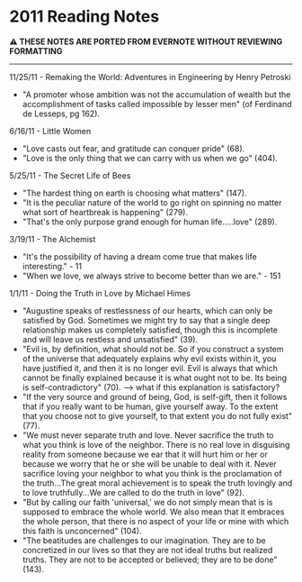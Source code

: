 # 2011 Reading Notes

**:warning: THESE NOTES ARE PORTED FROM EVERNOTE WITHOUT REVIEWING FORMATTING**

---

11/25/11 - Remaking the World: Adventures in Engineering by Henry Petroski
* "A promoter whose ambition was not the accumulation of wealth but the accomplishment of tasks called impossible by lesser men" (of Ferdinand de Lesseps, pg 162).

6/16/11 - Little Women
* "Love casts out fear, and gratitude can conquer pride" (68).
* "Love is the only thing that we can carry with us when we go" (404).

5/25/11 - The Secret Life of Bees
* "The hardest thing on earth is choosing what matters" (147).
* "It is the peculiar nature of the world to go right on spinning no matter what sort of heartbreak is happening" (279).
* "That's the only purpose grand enough for human life.....love" (289).

3/19/11 - The Alchemist
* "It's the possibility of having a dream come true that makes life interesting." - 11
* "When we love, we always strive to become better than we are." - 151

1/1/11 - Doing the Truth in Love by Michael Himes
* "Augustine speaks of restlessness of our hearts, which can only be satisfied by God.  Sometimes we might try to say that a single deep relationship makes us completely satisfied, though this is incomplete and will leave us restless and unsatisfied" (39).
* "Evil is, by definition, what should not be.  So if you construct a system of the universe that adequately explains why evil exists within it, you have justified it, and then it is no longer evil.  Evil is always that which cannot be finally explained because it is what ought not to be.  Its being is self-contradictory" (70). --> what if this explanation is satisfactory?
* "If the very source and ground of being, God, is self-gift, then it follows that if you really want to be human, give yourself away.  To the extent that you choose not to give yourself, to that extent you do not fully exist" (77).
* "We must never separate truth and love.  Never sacrifice the truth to what you think is love of the neighbor.  There is no real love in disguising reality from someone because we ear that it will hurt him or her or because we worry that he or she will be unable to deal with it.  Never sacrifice loving your neighbor to what you think is the proclamation of the truth...The great moral achievement is to speak the truth lovingly and to love truthfully...We are called to do the truth in love" (92).
* "But by calling our faith 'universal,' we do not simply mean that is is supposed to embrace the whole world.  We also mean that it embraces the whole person, that there is no aspect of your life or mine with which this faith is unconcerned" (104).
* "The beatitudes are challenges to our imagination.  They are to be concretized in our lives so that they are not ideal truths but realized truths.  They are not to be accepted or believed; they are to be done" (143).